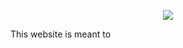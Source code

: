 <p align="center">
  <img src="https://user-images.githubusercontent.com/61949418/150461668-84e4be14-689e-473b-a6d2-a47121fa9c29.gif"/>
</p>

This website is meant to 

